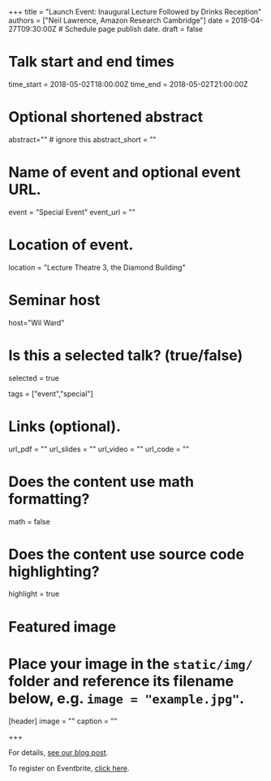 +++
title = "Launch Event: Inaugural Lecture Followed by Drinks Reception"
authors = ["Neil Lawrence, Amazon Research Cambridge"]
date = 2018-04-27T09:30:00Z  # Schedule page publish date.
draft = false

# Talk start and end times
time_start = 2018-05-02T18:00:00Z
time_end = 2018-05-02T21:00:00Z

# Optional shortened abstract
abstract="" # ignore this
abstract_short = ""

# Name of event and optional event URL.
event = "Special Event"
event_url = ""

# Location of event.
location = "Lecture Theatre 3, the Diamond Building"

# Seminar host
host="Wil Ward"

# Is this a selected talk? (true/false)
selected = true

tags = ["event","special"]

# Links (optional).
url_pdf = ""
url_slides = ""
url_video = ""
url_code = ""

# Does the content use math formatting?
math = false

# Does the content use source code highlighting?
highlight = true

# Featured image
# Place your image in the `static/img/` folder and reference its filename below, e.g. `image = "example.jpg"`.
[header]
image = ""
caption = ""

+++

For details, [see our blog post](../../post/launch-event/).

To register on Eventbrite, [click here](https://www.eventbrite.co.uk/e/sheffield-machine-learning-research-network-launch-registration-44885608062).
